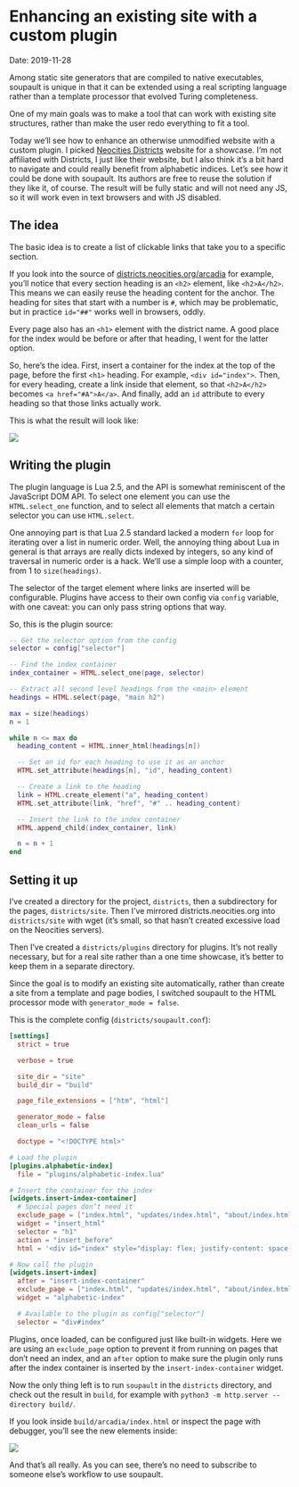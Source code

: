 <h1 id="post-title">Enhancing an existing site with a custom plugin</h1>

<span>Date: <time id="post-date">2019-11-28</time> </span>

Among static site generators that are compiled to native executables, soupault is unique
in that it can be extended using a real scripting language rather than a template processor that
evolved Turing completeness.

One of my main goals was to make a tool that can work with existing site structures, rather than make
the user redo everything to fit a tool.

<p id="post-excerpt">
Today we’ll see how to enhance an otherwise unmodified website with a custom plugin.
I picked <a href="https://districts.neocities.org">Neocities Districts</a> website
for a showcase. I’m not affiliated with Districts, I just like their website,
but I also think it’s a bit hard to navigate and could really benefit from alphabetic indices. Let’s see how it could be
done with soupault. Its authors are free to reuse the solution if they like it, of course.
The result will be fully static and will not need any JS, so it will work even in text browsers and with JS disabled.
</p>

## The idea

The basic idea is to create a list of clickable links that take you to a specific section.

If you look into the source of <a href="https://districts.neocities.org/arcadia/">districts.neocities.org/arcadia</a> for example,
you’ll notice that every section heading is an `<h2>` element, like `<h2>A</h2>`. This means we can easily reuse the heading content
for the anchor. The heading for sites that start with a number is `#`, which may be problematic, but in practice `id="##"` works well
in browsers, oddly.

Every page also has an `<h1>` element with the district name. A good place for the index would be before or after that heading,
I went for the latter option.

So, here’s the idea. First, insert a container for the index at the top of the page, before the first `<h1>` heading.
For example, `<div id="index">`. Then, for every heading, create a link inside that element, so that `<h2>A</h2>` becomes
`<a href="#A">A</a>`. And finally, add an `id` attribute to every heading so that those links actually work.

This is	what the result	will look like:

<img src="/images/neocities_districts_index.png">   

## Writing the plugin

The plugin language is Lua 2.5, and the API is somewhat reminiscent of the JavaScript DOM API.
To select one element you can use the `HTML.select_one` function, and to select all elements that
match a certain selector you can use `HTML.select`.

One annoying part is that Lua 2.5 standard lacked a modern `for` loop for iterating over a list in numeric order.
Well, the annoying thing about Lua in general is that arrays are really dicts indexed by integers, so any kind
of traversal in numeric order is a hack. We’ll use a simple loop with a counter, from 1 to `size(headings)`.

The selector of the target element where links are inserted will be configurable. Plugins have access to their own
config via `config` variable, with one caveat: you can only pass string options that way.

So, this is the plugin source:

```lua
-- Get the selector option from the config
selector = config["selector"]

-- Find the index container
index_container = HTML.select_one(page, selector)

-- Extract all second level headings from the <main> element
headings = HTML.select(page, "main h2")

max = size(headings)
n = 1

while n <= max do
  heading_content = HTML.inner_html(headings[n])

  -- Set an id for each heading to use it as an anchor
  HTML.set_attribute(headings[n], "id", heading_content)

  -- Create a link to the heading
  link = HTML.create_element("a", heading_content)
  HTML.set_attribute(link, "href", "#" .. heading_content)

  -- Insert the link to the index container
  HTML.append_child(index_container, link)

  n = n + 1
end
```

## Setting it up

I’ve created a directory for the project, `districts`, then a subdirectory for the pages, `districts/site`.
Then I’ve mirrored districts.neocities.org into `districts/site` with wget (it’s small, so that hasn’t created excessive load on the Neocities servers).

Then I’ve created a `districts/plugins` directory for plugins. It’s not really necessary, but for a real site rather than a one time showcase,
it’s better to keep them in a separate directory.

Since the goal is to modify an existing site automatically, rather than create a site from a template and page bodies, I switched soupault to
the HTML processor mode with `generator_mode = false`.

This is the complete config (`districts/soupault.conf`):

```toml
[settings]
  strict = true

  verbose = true

  site_dir = "site"
  build_dir = "build"

  page_file_extensions = ["htm", "html"]

  generator_mode = false
  clean_urls = false

  doctype = "<!DOCTYPE html>"

# Load the plugin
[plugins.alphabetic-index]
  file = "plugins/alphabetic-index.lua"

# Insert the container for the index
[widgets.insert-index-container]
  # Special pages don’t need it
  exclude_page = ["index.html", "updates/index.html", "about/index.html", "buttons/index.html"]
  widget = "insert_html"
  selector = "h1"
  action = "insert_before"
  html = '<div id="index" style="display: flex; justify-content: space-evenly;"> </div>'

# Now call the plugin
[widgets.insert-index]
  after = "insert-index-container"
  exclude_page = ["index.html", "updates/index.html", "about/index.html", "buttons/index.html"]
  widget = "alphabetic-index"

  # Available to the plugin as config["selector"]
  selector = "div#index"

```

Plugins, once loaded, can be configured just like built-in widgets. Here we are using an `exclude_page` option
to prevent it from running on pages that don’t need an index, and an `after` option to make sure the plugin
only runs after the index container is inserted by the `insert-index-container` widget.

Now the only thing left is to run `soupault` in the `districts` directory, and check out the result in `build`,
for example with `python3 -m http.server --directory build/`.

If you look inside `build/arcadia/index.html` or inspect the page with debugger, you’ll see the new elements inside:

<img src="/images/neocities_districts_index_html.png">

And that’s all really. As you can see, there’s no need to subscribe to someone else’s workflow to use soupault.

